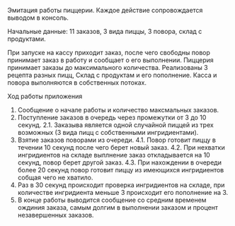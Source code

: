 Эмитация работы пиццерии. Каждое действие сопровождается выводом в консоль.

Начальные данные: 11 заказов, 3 вида пиццы, 3 повора, склад с продуктами.

При запуске на кассу приходит заказ, после чего свободны повор принимает заказ в работу и сообщает о его выполнении. Пиццерия принимает заказы до максимального количества.
Реализованы 3 рецепта разных пицц, Склад с продуктам и его пополнение. Касса и повора выполняются в собственных потоках.

Ход работы приложения
1. Сообщение о начале работы и количество максмальных заказов.
2. Поступление заказов в очередь через промежутки от 3 до 10 секунд.
2.1. Заказыва является одной случайной пиццей из трех возможных (3 вида пицц с собственными ингридиентами).
4. Взятие заказов поворами из очереди.
4.1. Повор готовит пиццу в течении 10 секунд после чего берет новый заказ.
4.2. При нехватки ингридиентов на складе выплнение заказ откладывается на 10 секунд, повор берет другой заказ.
4.3. При нахождении в очереди более 20 секунд повор готовит пиццу из имеющихся ингридиентов собщая чего не хватило.
5. Раз в 30 секунд происходит проверка ингридиентов на складе, при количестве ингридиента меньше 3 происходит его пополнение на 3.
6. В конце работы выводится сообщение со средним временем ождиния заказа, самым долгим в выполнении заказом и процент незавершенных заказов.
